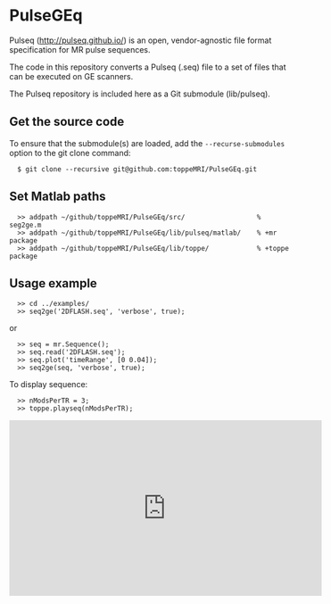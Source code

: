 # PulseGEq

Pulseq (http://pulseq.github.io/) is an open, vendor-agnostic file format specification for MR pulse sequences.

The code in this repository converts a Pulseq (.seq) file to a set of files that can be executed on GE scanners.

The Pulseq repository is included here as a Git submodule (lib/pulseq).


## Get the source code

To ensure that the submodule(s) are loaded, add the `--recurse-submodules` option to the git clone command:

<!--- 
$ git clone --recurse-submodules git@github.com:toppeMRI/PulseGEq.git>
-->

```
  $ git clone --recursive git@github.com:toppeMRI/PulseGEq.git
```


## Set Matlab paths

```
  >> addpath ~/github/toppeMRI/PulseGEq/src/                  % seg2ge.m
  >> addpath ~/github/toppeMRI/PulseGEq/lib/pulseq/matlab/    % +mr package
  >> addpath ~/github/toppeMRI/PulseGEq/lib/toppe/            % +toppe package
```


## Usage example

```
  >> cd ../examples/
  >> seq2ge('2DFLASH.seq', 'verbose', true);
```
or
```
  >> seq = mr.Sequence();
  >> seq.read('2DFLASH.seq');
  >> seq.plot('timeRange', [0 0.04]);
  >> seq2ge(seq, 'verbose', true);
```

To display sequence:
```
  >> nModsPerTR = 3;
  >> toppe.playseq(nModsPerTR);

```

<iframe width="560" height="315" src="https://www.youtube.com/embed/qswI1vPQ4io" frameborder="0" allow="accelerometer; autoplay; encrypted-media; gyroscope; picture-in-picture" allowfullscreen></iframe>
